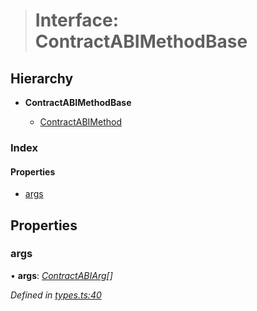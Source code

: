 > # Interface: ContractABIMethodBase

## Hierarchy

* **ContractABIMethodBase**

  * [ContractABIMethod](_types_.contractabimethod.md)

### Index

#### Properties

* [args](_types_.contractabimethodbase.md#args)

## Properties

###  args

• **args**: *[ContractABIArg](_types_.contractabiarg.md)[]*

*Defined in [types.ts:40](https://github.com/polkadot-js/api/blob/b77b3db/packages/api-contract/src/types.ts#L40)*